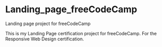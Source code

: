 # Landing_page_freeCodeCamp
Landing page project for freeCodeCamp

This is my Landing Page certification project for freeCodeCamp. For the Responsive Web Design certification.
